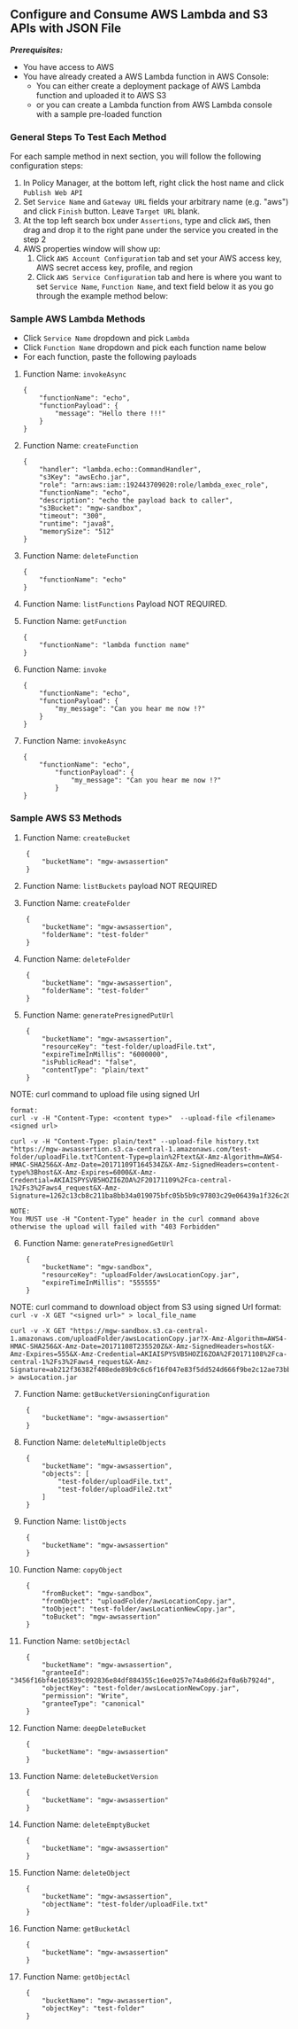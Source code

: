 ## Configure and Consume AWS Lambda and S3 APIs with JSON File

**_Prerequisites:_**
- You have access to AWS
- You have already created a AWS Lambda function in AWS Console:
    - You can either create a deployment package of AWS Lambda function and uploaded it to AWS S3
    - or you can create a Lambda function from AWS Lambda console with a sample pre-loaded function


### General Steps To Test Each Method

For each sample method in next section, you will follow the following configuration steps:
1. In Policy Manager, at the bottom left, right click the host name and click ```Publish Web API```
2. Set ```Service Name``` and ```Gateway URL``` fields your arbitrary name (e.g. "aws") and click ```Finish``` button. Leave ```Target URL``` blank.
3. At the top left search box under ```Assertions```, type and click ```AWS```, then drag and drop it to the right pane under the service you created in the step 2
4. AWS properties window will show up: 
    1. Click ```AWS Account Configuration``` tab and set your AWS access key, AWS secret access key, profile, and region
    2. Click ```AWS Service Configuration``` tab and here is where you want to set ```Service Name```, ```Function Name```, and text field below it as you go through the example method below:

### Sample AWS Lambda Methods
- Click ```Service Name``` dropdown and pick ```Lambda```
- Click ```Function Name``` dropdown and pick each function name below
- For each function, paste the following payloads

1. Function Name: ```invokeAsync```
    ```
    {
        "functionName": "echo",
        "functionPayload": {
            "message": "Hello there !!!"
        }
    }
    ```

2. Function Name: ```createFunction```
    ```
    {
        "handler": "lambda.echo::CommandHandler",
        "s3Key": "awsEcho.jar",
        "role": "arn:aws:iam::192443709020:role/lambda_exec_role",
        "functionName": "echo",
        "description": "echo the payload back to caller",
        "s3Bucket": "mgw-sandbox",
        "timeout": "300",
        "runtime": "java8",
        "memorySize": "512"
    }
    ```

3. Function Name: ```deleteFunction```
    ```
    {
        "functionName": "echo"
    }
    ```

4. Function Name: ```listFunctions```
Payload NOT REQUIRED.

5. Function Name: ```getFunction```
    ```
    {
        "functionName": "lambda function name"
    }
    ```

6. Function Name: ```invoke```
    ```
    {
        "functionName": "echo",
        "functionPayload": {
            "my_message": "Can you hear me now !?"
        }
    }
    ```

7. Function Name:  ```invokeAsync```
    ```
    {
        "functionName": "echo",
            "functionPayload": {
                "my_message": "Can you hear me now !?"
            }
    }
    ```

### Sample AWS S3 Methods
1. Function Name:  ```createBucket```
```
    {
        "bucketName": "mgw-awsassertion"
    }
```

2. Function Name:  ```listBuckets```
payload NOT REQUIRED

3. Function Name:  ```createFolder```
```
    {
        "bucketName": "mgw-awsassertion",
        "folderName": "test-folder"
    }
```

4. Function Name: ```deleteFolder```
```
    {
        "bucketName": "mgw-awsassertion",
        "folderName": "test-folder"
    }
```

5. Function Name: ```generatePresignedPutUrl```
```
    {
        "bucketName": "mgw-awsassertion",
        "resourceKey": "test-folder/uploadFile.txt",
        "expireTimeInMillis": "6000000",
        "isPublicRead": "false",
        "contentType": "plain/text"
    }
```

NOTE:
	curl command to upload file using signed Url

	format:
	curl -v -H "Content-Type: <content type>"  --upload-file <filename> <signed url>

	curl -v -H "Content-Type: plain/text" --upload-file history.txt
    "https://mgw-awsassertion.s3.ca-central-1.amazonaws.com/test-folder/uploadFile.txt?Content-Type=plain%2Ftext&X-Amz-Algorithm=AWS4-HMAC-SHA256&X-Amz-Date=20171109T164534Z&X-Amz-SignedHeaders=content-type%3Bhost&X-Amz-Expires=6000&X-Amz-Credential=AKIAISPYSVB5HOZI6ZOA%2F20171109%2Fca-central-1%2Fs3%2Faws4_request&X-Amz-Signature=1262c13cb8c211ba8bb34a019075bfc05b5b9c97803c29e06439a1f326c20265"

	NOTE:
	You MUST use -H "Content-Type" header in the curl command above otherwise the upload will failed with "403 Forbidden"

6. Function Name: ```generatePresignedGetUrl```
```
    {
        "bucketName": "mgw-sandbox",
        "resourceKey": "uploadFolder/awsLocationCopy.jar",
        "expireTimeInMillis": "555555"
    }
```

NOTE:
	curl command to download object from S3 using signed Url
	format:  ```curl -v -X GET "<signed url>" > local_file_name```

    curl -v -X GET "https://mgw-sandbox.s3.ca-central-1.amazonaws.com/uploadFolder/awsLocationCopy.jar?X-Amz-Algorithm=AWS4-HMAC-SHA256&X-Amz-Date=20171108T235520Z&X-Amz-SignedHeaders=host&X-Amz-Expires=555&X-Amz-Credential=AKIAISPYSVB5HOZI6ZOA%2F20171108%2Fca-central-1%2Fs3%2Faws4_request&X-Amz-Signature=ab212f36382f408ede89b9c6c6f16f047e83f5dd524d666f9be2c12ae73bb201" > awsLocation.jar


7. Function Name: ```getBucketVersioningConfiguration```
```
    {
        "bucketName": "mgw-awsassertion"
    }
```

8. Function Name: ```deleteMultipleObjects```
```
    {
        "bucketName": "mgw-awsassertion",
        "objects": [
            "test-folder/uploadFile.txt",
            "test-folder/uploadFile2.txt"
        ]
    }
```

9. Function Name: ```listObjects```
```
    {
        "bucketName": "mgw-awsassertion"
    }
```

10. Function Name: ```copyObject```
```
    {
        "fromBucket": "mgw-sandbox",
        "fromObject": "uploadFolder/awsLocationCopy.jar",
        "toObject": "test-folder/awsLocationNewCopy.jar",
        "toBucket": "mgw-awsassertion"
    }
```

11. Function Name: ```setObjectAcl```
```
    {
        "bucketName": "mgw-awsassertion",
        "granteeId": "3456f16bf4e105839c092836e84df884355c16ee0257e74a8d6d2af0a6b7924d",
        "objectKey": "test-folder/awsLocationNewCopy.jar",
        "permission": "Write",
        "granteeType": "canonical"
    }
```

12. Function Name:  ```deepDeleteBucket```
```
    {
        "bucketName": "mgw-awsassertion"
    }
```

13. Function Name:  ```deleteBucketVersion```
```
    {
        "bucketName": "mgw-awsassertion"
    }
```

14. Function Name: ```deleteEmptyBucket```
```
    {
        "bucketName": "mgw-awsassertion"
    }
```

15. Function Name: ```deleteObject```
```
    {
        "bucketName": "mgw-awsassertion",
        "objectName": "test-folder/uploadFile.txt"
    }
```

16. Function Name: ```getBucketAcl```
```
    {
        "bucketName": "mgw-awsassertion"
    }
```

17. Function Name: ```getObjectAcl```
```
    {
        "bucketName": "mgw-awsassertion",
        "objectKey": "test-folder"
    }
```